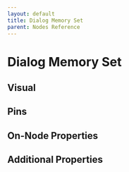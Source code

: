 ```yaml
---
layout: default
title: Dialog Memory Set
parent: Nodes Reference
---
```

# Dialog Memory Set

## Visual

## Pins

## On-Node Properties

## Additional Properties